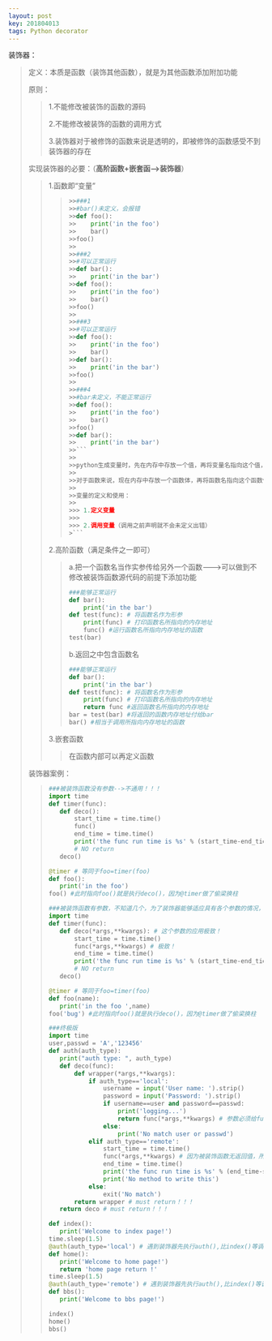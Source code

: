 ```yaml
---
layout: post
key: 201804013
tags: Python decorator
---
```




装饰器：

> 定义：本质是函数（装饰其他函数），就是为其他函数添加附加功能
>
> 原则：
>
> > 1.不能修改被装饰的函数的源码
> >
> > 2.不能修改被装饰的函数的调用方式
> >
> > 3.装饰器对于被修饰的函数来说是透明的，即被修饰的函数感受不到装饰器的存在
>
> 实现装饰器的必要：（**高阶函数+嵌套函-->装饰器**）
>
> >1.函数即“变量”
> >
> > >```python
> > >>>###1
> > >>>#bar()未定义，会报错
> > >>>def foo():
> > >>>    print('in the foo')
> > >>>    bar()
> > >>>foo()
> > >>>
> > >>>###2
> > >>>#可以正常运行
> > >>>def bar():
> > >>>    print('in the bar')
> > >>>def foo():
> > >>>    print('in the foo')
> > >>>    bar()
> > >>>foo()
> > >>>
> > >>>###3
> > >>>#可以正常运行
> > >>>def foo():
> > >>>    print('in the foo')
> > >>>    bar()
> > >>>def bar():
> > >>>    print('in the bar')
> > >>>foo()
> > >>>
> > >>>###4
> > >>>#bar未定义，不能正常运行
> > >>>def foo():
> > >>>    print('in the foo')
> > >>>    bar()
> > >>>foo()
> > >>>def bar():
> > >>>    print('in the bar')
> > >>>```
> > >>>
> > >>>python生成变量时，先在内存中存放一个值，再将变量名指向这个值，当指向这个值的变量名都不在时，python的回收机制定期刷新，如果没有变量名指向内存中的地址，就会回收内存！
> > >>>
> > >>>对于函数来说，现在内存中存放一个函数体，再将函数名指向这个函数体，当函数名不用时，函数体所占的内存就会被回收。匿名函数也是一样。
> > >>>
> > >>>变量的定义和使用：
> > >>>
> > >>>> 1.定义变量
> > >>>>
> > >>>> 2.调用变量（调用之前声明就不会未定义出错）
> > >>```
> > >```
> >
> >2.高阶函数（满足条件之一即可）
> >
> >> a.把一个函数名当作实参传给另外一个函数--->可以做到不修改被装饰函数源代码的前提下添加功能
> >>
> >> ```python
> >> ###能够正常运行
> >> def bar():
> >>     print('in the bar')
> >> def test(func): # 将函数名作为形参
> >>     print(func) # 打印函数名所指向的内存地址
> >>     func() #运行函数名所指向内存地址的函数
> >> test(bar)
> >> ```
> >>
> >> b.返回之中包含函数名
> >>
> >> ```python
> >> ###能够正常运行
> >> def bar():
> >>     print('in the bar')
> >> def test(func): # 将函数名作为形参
> >>     print(func) # 打印函数名所指向的内存地址
> >>     return func #返回函数名所指向的内存地址
> >> bar = test(bar) #将返回的函数内存地址付给bar
> >> bar() #相当于调用所指向内存地址的函数
> >> ```
> >
> >3.嵌套函数
> >
> >> 在函数内部可以再定义函数
>
> 装饰器案例：
>
> >```python
> >###被装饰函数没有参数-->不通用！！！
> >import time
> >def timer(func):
> >    def deco():
> >        start_time = time.time()
> >        func()
> >        end_time = time.time()
> >        print('the func run time is %s' % (start_time-end_tiem))
> >        # NO return
> >    deco()
> >
> >@timer # 等同于foo=timer(foo)
> >def foo():
> >    print('in the foo')
> >foo() #此时指向foo()就是执行deco()，因为@timer做了偷梁换柱
> >```
> >
> >```python
> >###被装饰函数有参数，不知道几个，为了装饰器能够适应具有各个参数的情况，做以下改进-->通用！！！
> >import time
> >def timer(func):
> >    def deco(*args,**kwargs): # 这个参数的应用极致！
> >        start_time = time.time()
> >        func(*args,**kwargs) # 极致！
> >        end_time = time.time()
> >        print('the func run time is %s' % (start_time-end_tiem))
> >        # NO return
> >    deco()
> >
> >@timer # 等同于foo=timer(foo)
> >def foo(name):
> >    print('in the foo ',name)
> >foo('bug') #此时指向foo()就是执行deco()，因为@timer做了偷梁换柱
> >```
> >
> >```python
> >###终极版
> >import time
> >user,passwd = 'A','123456'
> >def auth(auth_type):
> >    print("auth type: ", auth_type)
> >    def deco(func):
> >        def wrapper(*args,**kwargs):
> >            if auth_type=='local':
> >                username = input('User name: ').strip()
> >                password = input('Password: ').strip()
> >                if username==user and password==passwd:
> >                    print('logging...')
> >                    return func(*args,**kwargs) # 参数必须给func，因为被装饰函数有返回值
> >                else:
> >                    print('No match user or passwd')
> >            elif auth_type=='remote':
> >                start_time = time.time()
> >                func(*args,**kwargs) # 因为被装饰函数无返回值，所以无需return
> >                end_time = time.time()
> >                print('the func run time is %s' % (end_time-start_time))
> >                print('No method to write this')
> >            else:
> >                exit('No match')
> >        return wrapper # must return！！！
> >    return deco # must return！！！
> >
> >def index():
> >    print('Welcome to index page!')
> >time.sleep(1.5)
> >@auth(auth_type='local') # 遇到装饰器先执行auth(),比index()等调用还有早
> >def home():
> >    print('Welcome to home page!')
> >    return 'home page return !'
> >time.sleep(1.5)
> >@auth(auth_type='remote') # 遇到装饰器先执行auth(),比index()等调用还有早
> >def bbs():
> >    print('Welcome to bbs page!')
> >
> >index()
> >home()
> >bbs()
> >```


